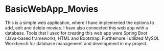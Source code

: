 # BasicWebApp_Movies
This is a simple web application, where I have implemented the options to add, edit and delete movies. 
I have also connected this web app with a database. Tools that I used for creating this web app were Spring Boot (Java-based framework), HTML and Bootstrap. 
Furthemore I utilized MySQL Workbench for database management and development in my project.
